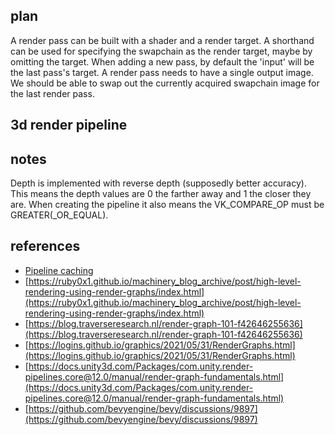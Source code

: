 ## plan

A render pass can be built with a shader and a render target. A shorthand can be used for specifying the swapchain as the render target, maybe by omitting the target.
When adding a new pass, by default the 'input' will be the last pass's target. A render pass needs to have a single output image. We should be able to swap out the currently
acquired swapchain image for the last render pass.


## 3d render pipeline

## notes

Depth is implemented with reverse depth (supposedly better accuracy). This means the depth values are 0 the farther away and 1 the closer they are. When creating the pipeline it also means the VK_COMPARE_OP must be GREATER(_OR_EQUAL).

## references
- [Pipeline caching](https://zeux.io/2019/07/17/serializing-pipeline-cache/)
- [https://ruby0x1.github.io/machinery_blog_archive/post/high-level-rendering-using-render-graphs/index.html](https://ruby0x1.github.io/machinery_blog_archive/post/high-level-rendering-using-render-graphs/index.html)
- [https://blog.traverseresearch.nl/render-graph-101-f42646255636](https://blog.traverseresearch.nl/render-graph-101-f42646255636)
- [https://logins.github.io/graphics/2021/05/31/RenderGraphs.html](https://logins.github.io/graphics/2021/05/31/RenderGraphs.html)
- [https://docs.unity3d.com/Packages/com.unity.render-pipelines.core@12.0/manual/render-graph-fundamentals.html](https://docs.unity3d.com/Packages/com.unity.render-pipelines.core@12.0/manual/render-graph-fundamentals.html)
- [https://github.com/bevyengine/bevy/discussions/9897](https://github.com/bevyengine/bevy/discussions/9897)
